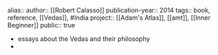 alias::
author:: [[Robert Calasso]] 
publication-year:: 2014
tags:: book, reference, [[Vedas]], #India 
project:: [[Adam's Atlas]], [[amt]], [[Inner Beginner]] 
public:: true

- essays about the Vedas and their philosophy
-